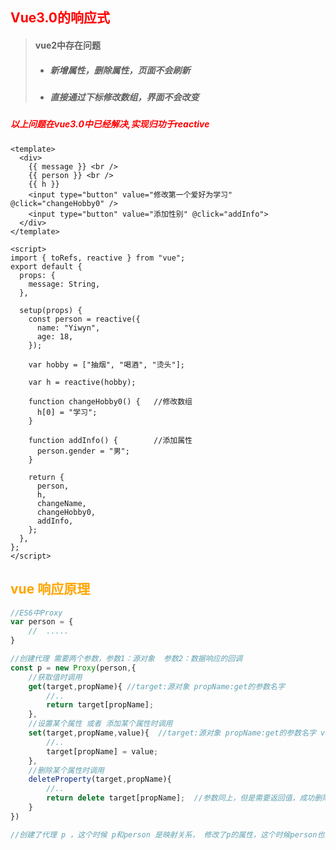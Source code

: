 ## <font color='red'>Vue3.0的响应式</font>



> #### vue2中存在问题
>
> - ##### 新增属性，删除属性，页面不会刷新
>
> - ##### 直接通过下标修改数组，界面不会改变

##### <font color='red'>以上问题在vue3.0中已经解决,实现归功于reactive</font>

```vue
<template>
  <div>
    {{ message }} <br />
    {{ person }} <br />
    {{ h }}
    <input type="button" value="修改第一个爱好为学习" @click="changeHobby0" />
    <input type="button" value="添加性别" @click="addInfo">
  </div>
</template>

<script>
import { toRefs, reactive } from "vue";
export default {
  props: {
    message: String,
  },

  setup(props) {
    const person = reactive({
      name: "Yiwyn",
      age: 18,
    });

    var hobby = ["抽烟", "喝酒", "烫头"];

    var h = reactive(hobby);

    function changeHobby0() {   //修改数组
      h[0] = "学习";
    }

    function addInfo() {		//添加属性
      person.gender = "男";
    }

    return {
      person,
      h,
      changeName,
      changeHobby0,
      addInfo,
    };
  },
};
</script>

```







## <font color='orange'>vue 响应原理</font>



```javascript
//ES6中Proxy
var person = {
	//  .....  
}

//创建代理 需要两个参数，参数1：源对象  参数2：数据响应的回调
const p = new Proxy(person,{
    //获取值时调用
    get(target,propName){ //target:源对象 propName:get的参数名字   
        //..
        return target[propName];
    },
    //设置某个属性 或者 添加某个属性时调用 
    set(target,propName,value){  //target:源对象 propName:get的参数名字 value:设置的值
        //..
        target[propName] = value;
    },
    //删除某个属性时调用
    deleteProperty(target,propName){
        //..
        return delete target[propName];  //参数同上，但是需要返回值，成功删除则返回true 失败则false
    }
})  

//创建了代理 p ，这个时候 p和person 是映射关系， 修改了p的属性，这个时候person也会响应的被修改 
```



​	